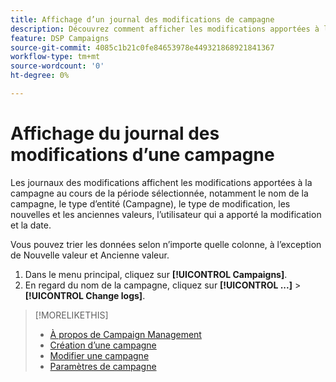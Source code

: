 ```yaml
---
title: Affichage d’un journal des modifications de campagne
description: Découvrez comment afficher les modifications apportées à la campagne.
feature: DSP Campaigns
source-git-commit: 4085c1b21c0fe84653978e449321868921841367
workflow-type: tm+mt
source-wordcount: '0'
ht-degree: 0%

---
```


# Affichage du journal des modifications d’une campagne

Les journaux des modifications affichent les modifications apportées à la campagne au cours de la période sélectionnée, notamment le nom de la campagne, le type d’entité (Campagne), le type de modification, les nouvelles et les anciennes valeurs, l’utilisateur qui a apporté la modification et la date.

Vous pouvez trier les données selon n’importe quelle colonne, à l’exception de Nouvelle valeur et Ancienne valeur.

1. Dans le menu principal, cliquez sur **[!UICONTROL Campaigns]**.
1. En regard du nom de la campagne, cliquez sur  **[!UICONTROL ...]** > **[!UICONTROL Change logs]**.

>[!MORELIKETHIS]
>
>* [À propos de Campaign Management](campaign-about.md)
>* [Création d’une campagne](campaign-create.md)
>* [Modifier une campagne](campaign-edit.md)
>* [Paramètres de campagne](campaign-settings.md)

